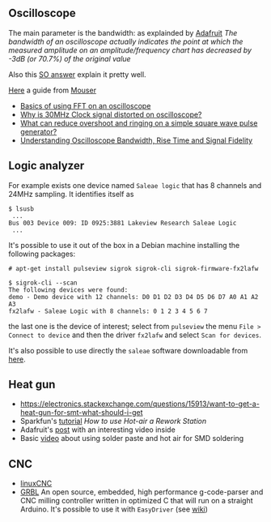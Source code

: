 ## Oscilloscope

The main parameter is the bandwidth: as explainded by [Adafruit](https://blog.adafruit.com/2012/01/27/why-oscilloscope-bandwidth-matters/)
*The bandwidth of an oscilloscope actually indicates the point at which
the measured amplitude on an amplitude/frequency chart has decreased by
-3dB (or 70.7%) of the original value*

Also this [SO answer](http://electronics.stackexchange.com/questions/8565/oscilloscope-bandwidth-whats-it-all-about) explain it pretty well.

[Here](Datasheets/Tektronix12_things_to_consider1.pdf) a guide from [Mouser](http://www.mouser.com/pdfdocs/Tektronix12_things_to_consider1.pdf)

 - [Basics of using FFT on an oscilloscope](https://www.youtube.com/watch?v=oRf-IpG6XAw)
 - [Why is 30MHz Clock signal distorted on oscilloscope?](https://electronics.stackexchange.com/questions/334082/why-is-30mhz-clock-signal-distorted-on-oscilloscope)
 - [What can reduce overshoot and ringing on a simple square wave pulse generator?](https://electronics.stackexchange.com/questions/79717/what-can-reduce-overshoot-and-ringing-on-a-simple-square-wave-pulse-generator/)
 - [Understanding Oscilloscope Bandwidth, Rise Time and Signal Fidelity](https://www.ece.ubc.ca/~robertor/Links_files/Files/TEK-Understanding-Scope-BW-tr-Fidelity.pdf)

## Logic analyzer

For example exists one device named ``Saleae logic`` that has 8 channels and 24MHz sampling.
It identifies itself as

```
$ lsusb
 ...
Bus 003 Device 009: ID 0925:3881 Lakeview Research Saleae Logic
 ...
```

It's possible to use it out of the box in a Debian machine installing the
following packages:

```
# apt-get install pulseview sigrok sigrok-cli sigrok-firmware-fx2lafw
```

```
$ sigrok-cli --scan
The following devices were found:
demo - Demo device with 12 channels: D0 D1 D2 D3 D4 D5 D6 D7 A0 A1 A2 A3
fx2lafw - Saleae Logic with 8 channels: 0 1 2 3 4 5 6 7
```

the last one is the device of interest; select from ``pulseview`` the menu ``File > Connect to device``
and then the driver ``fx2lafw`` and select ``Scan for devices``.

It's also possible to use directly the ``saleae`` software downloadable from [here](https://www.saleae.com/downloads).

## Heat gun

 - https://electronics.stackexchange.com/questions/15913/want-to-get-a-heat-gun-for-smt-what-should-i-get
 - Sparkfun's [tutorial](https://www.sparkfun.com/tutorials/391) *How to use Hot-air a Rework Station*
 - Adafruit's [post](https://learn.adafruit.com/smt-manufacturing/hot-air-tools) with an interesting video inside
 - Basic [video](https://www.youtube.com/watch?v=1z0IiuQ35HU) about using solder paste and hot air for SMD soldering

## CNC

 - [linuxCNC](http://linuxcnc.org/)
 - [GRBL](https://github.com/gnea/grbl) An open source, embedded, high performance g-code-parser and 
   CNC milling controller written in optimized C that will run on a straight Arduino. It's possible to
   use it with ``EasyDriver`` (see [wiki](https://github.com/grbl/grbl/wiki/Connecting-Grbl))
